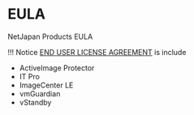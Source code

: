 # EULA
NetJapan Products EULA

!!! Notice
  [END USER LICENSE AGREEMENT](https://github.com/NetJapan/EULA/blob/master/ActiveImage/NetJapan_EN_EULA.txt) is include
- ActiveImage Protector
- IT Pro
- ImageCenter LE
- vmGuardian
- vStandby
